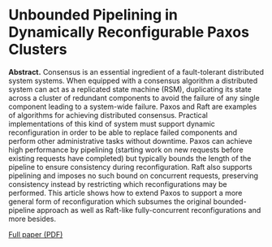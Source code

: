 # Unbounded Pipelining in Dynamically Reconfigurable Paxos Clusters

**Abstract.** Consensus is an essential ingredient of a fault-tolerant distributed system systems. When equipped with a consensus algorithm a distributed system can act as a replicated state machine (RSM), duplicating its state across a cluster of redundant components to avoid the failure of any single component leading to a system-wide failure. Paxos and Raft are examples of algorithms for achieving distributed consensus. Practical implementations of this kind of system must support dynamic reconfiguration in order to be able to replace failed components and perform other administrative tasks without downtime. Paxos can achieve high performance by pipelining (starting work on new requests before existing requests have completed) but typically bounds the length of the pipeline to ensure consistency during reconfiguration. Raft also supports pipelining and imposes no such bound on concurrent requests, preserving consistency instead by restricting which reconfigurations may be performed.  This article shows how to extend Paxos to support a more general form of reconfiguration which subsumes the original bounded-pipeline approach as well as Raft-like fully-concurrent reconfigurations and more besides.

[Full paper (PDF)](http://tessanddave.com/paxos-reconf-latest.pdf)
